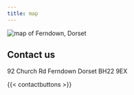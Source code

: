 ```yaml
---
title: map
---
```


![map of Ferndown, Dorset](/uploads/map.png)


## Contact us
92 Church Rd
Ferndown
Dorset
BH22 9EX

{{< contactbuttons >}}